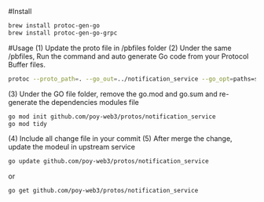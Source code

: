 #Install 
```sh
brew install protoc-gen-go
brew install protoc-gen-go-grpc
```

#Usage
(1) Update the proto file in /pbfiles folder
(2) Under the same /pbfiles, Run the command and auto generate Go code from your Protocol Buffer files.
```sh
protoc --proto_path=. --go_out=../notification_service --go_opt=paths=source_relative --go-grpc_out=../notification_service --go-grpc_opt=paths=source_relative notification.proto
```
(3) Under the GO file folder, remove the go.mod and go.sum and re-generate the dependencies modules file
```sh
go mod init github.com/poy-web3/protos/notification_service
go mod tidy
```
(4) Include all change file in your commit
(5) After merge the change, update the modeul in upstream service
```sh
go update github.com/poy-web3/protos/notification_service
```
or
```sh
go get github.com/poy-web3/protos/notification_service
```
